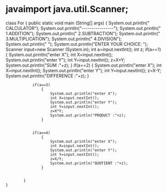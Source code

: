 # javaimport java.util.Scanner;
class For
	{ 
		public static void main (String[] args)
			{
				System.out.println("   CALCULATOR");
				System.out.println("----------------");
				System.out.println("   1.ADDITION");
				System.out.println("   2.SUBTRACTION");
				System.out.println("   3.MULTIPLICATION");
				System.out.println("   4.DIVISION");
				System.out.println("              ");
				System.out.println("ENTER YOUR CHOICE: ");
				Scanner input=new Scanner (System.in);
				int a=input.nextInt();
				int z;
				if(a==1)
					{ 
						System.out.println("enter X");
						int X=input.nextInt();
						System.out.println("enter Y");
						int Y=input.nextInt();
						z=X+Y;
						System.out.println("SUM :"+z);
					}
				if(a==2)
					{ 
						System.out.println("enter X");
						int X=input.nextInt();
						System.out.println("enter Y");
						int Y=input.nextInt();
						z=X-Y;
						System.out.println("DIFFERENCE :"+z);
					}

				if(a==3)
					{ 
						System.out.println("enter X");
						int X=input.nextInt();
						System.out.println("enter Y");
						int Y=input.nextInt();
						z=X*Y;
						System.out.println("PRODUCT :"+z);
					}


				if(a==4)
					{ 
						System.out.println("enter X");
						int X=input.nextInt();
						System.out.println("enter Y");
						int Y=input.nextInt();
						z=X/Y;
						System.out.println("QUOTIENT :"+z);
					}


			}		
	}
